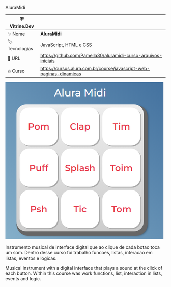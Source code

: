 AluraMidi


| :placard: Vitrine.Dev | |
| -------------  | --- |
| :sparkles: Nome        | **AluraMidi**
| :label: Tecnologias | JavaScript, HTML e CSS
| :rocket: URL         | https://github.com/Pamella30/aluramidi-curso-arquivos-iniciais
| :fire: Curso     | https://cursos.alura.com.br/course/javascript-web-paginas-dinamicas


![](https://raw.githubusercontent.com/Pamella30/aluramidi-curso-arquivos-iniciais/main/AluraMidi.png#vitrinedev)


Instrumento musical de interface digital que ao clique de cada botao toca um som.
Dentro desse curso foi trabalho funcoes, listas, interacao em listas, eventos e logicas.


Musical instrument with a digital interface that plays a sound at the click of each button.
Within this course was work functions, list, interaction in lists, events and logic.
